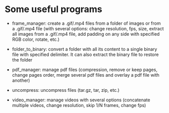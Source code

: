 # Some useful programs

- frame_manager: create a .gif/.mp4 files from a folder of images or from a .gif/.mp4 file (with several options: change resolution, fps, size, extract all images from a .gif/.mp4 file, add padding on any side with specified RGB color, rotate, etc.)

- folder_to_binary: convert a folder with all its content to a single binary file with specified delimiter. It can also extract the binary file to restore the folder
 
- pdf_manager: manage pdf files (compression, remove or keep pages, change pages order, merge several pdf files and overlay a pdf file with another)

- uncompress: uncompress files (tar.gz, tar, zip, etc.)

- video_manager: manage videos with several options (concatenate multiple videos, change resolution, skip 1/N frames, change fps)

